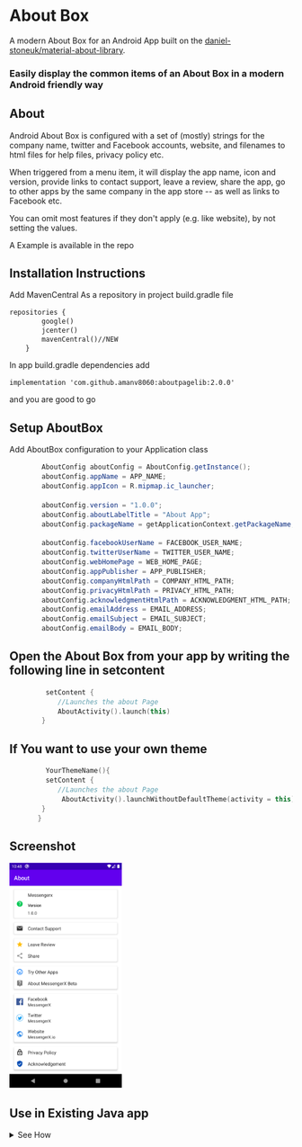 # About Box
A modern About Box for an Android App built on the [daniel-stoneuk/material-about-library](https://github.com/daniel-stoneuk/material-about-library).

### Easily display the common items of an About Box in a modern Android friendly way

## About

Android About Box is configured with a set of (mostly) strings for the company name, twitter and Facebook accounts, website, and filenames to html files for help files, privacy policy etc.

When triggered from a menu item, it will display the app name, icon and version, provide links to contact support, leave a review, share the app, go to other apps by the same company in the app store -- as well as links to Facebook etc.

You can omit most features if they don't apply (e.g. like website), by not setting the values.


A Example is available in the repo 

## Installation Instructions
Add MavenCentral As a repository in project build.gradle file
```
repositories {
        google()
        jcenter()
        mavenCentral()//NEW
    }
```

In app build.gradle dependencies add 

```
implementation 'com.github.amanv8060:aboutpagelib:2.0.0'
```

and you are good to go 

## Setup AboutBox

Add AboutBox configuration to your Application class

```java
        AboutConfig aboutConfig = AboutConfig.getInstance();
        aboutConfig.appName = APP_NAME;
        aboutConfig.appIcon = R.mipmap.ic_launcher;

        aboutConfig.version = "1.0.0";
        aboutConfig.aboutLabelTitle = "About App";
        aboutConfig.packageName = getApplicationContext.getPackageName;

        aboutConfig.facebookUserName = FACEBOOK_USER_NAME;
        aboutConfig.twitterUserName = TWITTER_USER_NAME;
        aboutConfig.webHomePage = WEB_HOME_PAGE;
        aboutConfig.appPublisher = APP_PUBLISHER;
        aboutConfig.companyHtmlPath = COMPANY_HTML_PATH;
        aboutConfig.privacyHtmlPath = PRIVACY_HTML_PATH;
        aboutConfig.acknowledgmentHtmlPath = ACKNOWLEDGMENT_HTML_PATH;
        aboutConfig.emailAddress = EMAIL_ADDRESS;
        aboutConfig.emailSubject = EMAIL_SUBJECT;
        aboutConfig.emailBody = EMAIL_BODY;


```

## Open the About Box from your app by writing the following line in setcontent

```kotlin
         setContent {
            //Launches the about Page
            AboutActivity().launch(this)
        }
```


## If You want to use your own theme
```kotlin
         YourThemeName(){
         setContent {
            //Launches the about Page
             AboutActivity().launchWithoutDefaultTheme(activity = this)
        }
       }
```
 

## Screenshot
<img src="Screenshot_1615223933.png?raw=true" height=400 width =200>

## Use in Existing Java app 
<details><summary> See How </summary>
Follow these Steps On Android Studio Canary Build 

1. Create a Empty Compose Activity in java project First

2 . In Your project build.gradle  include 

```
buildscript {
    ext {
        compose_version = '1.0.0-beta01'
    }
    repositories {
        google()
        mavenCentral()  //Add this line 
    }
    dependencies {
        classpath "com.android.tools.build:gradle:7.0.0-alpha09" 

          //Note Match the version in this line
        classpath 'org.jetbrains.kotlin:kotlin-gradle-plugin:1.4.21'

    }
}
```


3. In Your App build.gradle include 

```
androd {

//rest of the content 
kotlinOptions {
        jvmTarget = '1.8'
        useIR = true
    }
    buildFeatures {
        compose true
    }
    composeOptions {
        kotlinCompilerExtensionVersion compose_version
        kotlinCompilerVersion '1.4.30'
    }
}
```

and add following dependencies 

```
dependencies {

   implementation 'com.github.amanv8060:aboutpagelib:2.0.1'
    implementation 'androidx.appcompat:appcompat:1.2.0'

    implementation 'androidx.activity:activity-ktx:1.2.0'
    implementation 'androidx.core:core-ktx:1.5.0-beta01'
    implementation "androidx.activity:activity-compose:1.3.0-alpha03"
    implementation 'com.google.android.material:material:1.3.0'

    implementation "androidx.compose.runtime:runtime:$compose_version"
    implementation "androidx.compose.ui:ui:$compose_version"
    implementation "androidx.compose.foundation:foundation-layout:$compose_version"
    implementation "androidx.compose.material:material:$compose_version"
    implementation "androidx.compose.material:material-icons-extended:$compose_version"
    implementation "androidx.compose.foundation:foundation:$compose_version"
    implementation "androidx.compose.animation:animation:$compose_version"
    implementation "androidx.compose.ui:ui-tooling:$compose_version"
    implementation "androidx.compose.runtime:runtime-livedata:$compose_version"

    implementation 'androidx.lifecycle:lifecycle-runtime-ktx:2.3.0'
    implementation 'android.library:file:1.0.1'
    testImplementation 'junit:junit:4.+'
    androidTestImplementation 'androidx.test.ext:junit:1.1.2'
    androidTestImplementation 'androidx.test.espresso:espresso-core:3.3.0'
}

```

Android Studio will automatically add some of the above mentioned dependencies   , so keep an eye for duplicates

4.clean Project 

5. Use package normally as mentioned  [here](https://github.com/amanv8060/aboutpagelib#setup-aboutbox)


</details>
